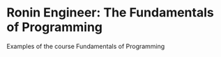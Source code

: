 # Ronin Engineer: The Fundamentals of Programming
Examples of the course Fundamentals of Programming
